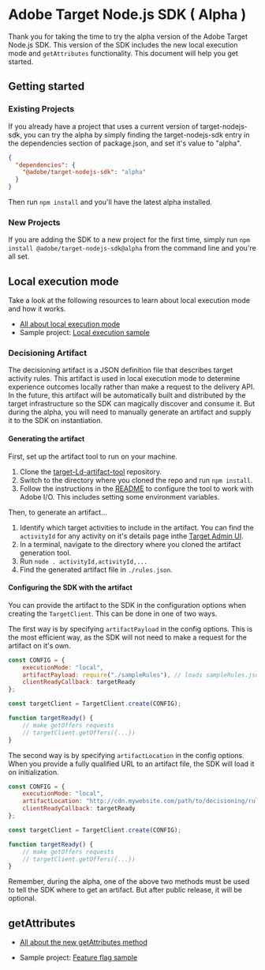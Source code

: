 # Adobe Target Node.js SDK ( Alpha )

Thank you for taking the time to try the alpha version of the Adobe Target Node.js SDK.  This version of the SDK includes the new local execution mode and `getAttributes` functionality.  This document will help you get started.


## Getting started

### Existing Projects

If you already have a project that uses a current version of target-nodejs-sdk, you can try the alpha by simply finding the target-nodejs-sdk entry in the dependencies section of package.json, and set it's value to "alpha".

```json
{  
  "dependencies": {
    "@adobe/target-nodejs-sdk": "alpha"
  }
}
```

Then run `npm install` and you'll have the latest alpha installed.

### New Projects

If you are adding the SDK to a new project for the first time, simply run `npm install @adobe/target-nodejs-sdk@alpha` from the command line and you're all set.

## Local execution mode

Take a look at the following resources to learn about local execution mode and how it works.

- [All about local execution mode](./README.md#local-execution-mode)
- Sample project: [Local execution sample](https://github.com/jasonwaters/target-nodejs-sdk-samples/tree/master/local-execution)


### Decisioning Artifact

The decisioning artifact is a JSON definition file that describes target activity rules.  This artifact is used in local execution mode to determine experience outcomes locally rather than make a request to the delivery API.  In the future, this artifact will be automatically built and distributed by the target infrastructure so the SDK can magically discover and consume it.  But during the alpha, you will need to manually generate an artifact and supply it to the SDK on instantiation.

#### Generating the artifact

First, set up the artifact tool to run on your machine.

1. Clone the [target-Ld-artifact-tool](https://git.corp.adobe.com/ggardner/target-ld-artifact-tool) repository.
2. Switch to the directory where you cloned the repo and run `npm install`.  
2. Follow the instructions in the [README](https://git.corp.adobe.com/ggardner/target-ld-artifact-tool/blob/master/README.md) to configure the tool to work with Adobe I/O.  This includes setting some environment variables.

Then, to generate an artifact...

1. Identify which target activities to include in the artifact.  You can find the `activityId` for any activity on it's details page inthe [Target Admin UI](https://experience.adobe.com/).
2. In a terminal, navigate to the directory where you cloned the artifact generation tool.
3. Run `node . activityId,activityId,...` 
4. Find the generated artifact file in `./rules.json`. 

#### Configuring the SDK with the artifact

You can provide the artifact to the SDK in the configuration options when creating the `TargetClient`.  This can be done in one of two ways.  

The first way is by specifying `artifactPayload` in the config options.  This is the most efficient way, as the SDK will not need to make a request for the artifact on it's own.  

```js
const CONFIG = {
    executionMode: "local",
    artifactPayload: require("./sampleRules"), // loads sampleRules.json and provides it to TargetClient
    clientReadyCallback: targetReady
};

const targetClient = TargetClient.create(CONFIG);

function targetReady() {
    // make getOffers requests
    // targetClient.getOffers({...})            
}
```

The second way is by specifying `artifactLocation` in the config options.  When you provide a fully qualified URL to an artifact file, the SDK will load it on initialization.  

```js
const CONFIG = {
    executionMode: "local",
    artifactLocation: "http://cdn.mywebsite.com/path/to/decisioning/rules.json", // provide a URL for the SDK to load the artifact from
    clientReadyCallback: targetReady
};

const targetClient = TargetClient.create(CONFIG);

function targetReady() {
    // make getOffers requests
    // targetClient.getOffers({...})            
}
```

Remember, during the alpha, one of the above two methods must be used to tell the SDK where to get an artifact.  But after public release, it will be optional.


## getAttributes

- [All about the new getAttributes method](./README.md#targetclientgetattributes)

- Sample project: [Feature flag sample](https://github.com/jasonwaters/target-nodejs-sdk-samples/tree/master/feature-flag)

